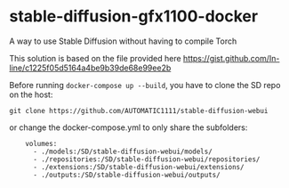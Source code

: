 # stable-diffusion-gfx1100-docker
A way to use Stable Diffusion without having to compile Torch

This solution is based on the file provided here https://gist.github.com/In-line/c1225f05d5164a4be9b39de68e99ee2b

Before running `docker-compose up --build`, you have to clone the SD repo on the host:

`git clone https://github.com/AUTOMATIC1111/stable-diffusion-webui` 

or change the docker-compose.yml to only share the subfolders:
```
    volumes:
      - ./models:/SD/stable-diffusion-webui/models/  
      - ./repositories:/SD/stable-diffusion-webui/repositories/ 
      - ./extensions:/SD/stable-diffusion-webui/extensions/
      - ./outputs:/SD/stable-diffusion-webui/outputs/
```
